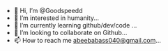 - 👋 Hi, I’m @Goodspeedd
- 👀 I’m interested in humanity...
- 🌱 I’m currently learning github/dev/code ...
- 💞️ I’m looking to collaborate on Github...
- 📫 How to reach me abeebabass040@gmail.com...

<!---
Goodspeedd/Goodspeedd is a ✨ special ✨ repository because its `README.md` (this file) appears on your GitHub profile.
You can click the Preview link to take a look at your changes.
--->

